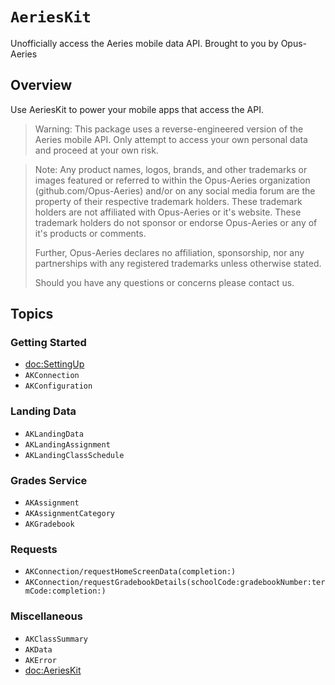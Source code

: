 # ``AeriesKit``

Unofficially access the Aeries mobile data API. Brought to you by Opus-Aeries

## Overview

Use AeriesKit to power your mobile apps that access the API.

> Warning: This package uses a reverse-engineered version of the Aeries mobile API. Only attempt to access your own personal data and proceed at your own risk.

> Note: Any product names, logos, brands, and other trademarks or images featured or referred to within the Opus-Aeries organization (github.com/Opus-Aeries) and/or on any social media forum are the property of their respective trademark holders. These trademark holders are not affiliated with Opus-Aeries or it's website. These trademark holders do not sponsor or endorse Opus-Aeries or any of it's products or comments. 
>
>Further, Opus-Aeries declares no affiliation, sponsorship, nor any partnerships with any registered trademarks unless otherwise stated. 
>
>Should you have any questions or concerns please contact us.

## Topics

### Getting Started
- <doc:SettingUp>
- ``AKConnection``
- ``AKConfiguration``

### Landing Data

- ``AKLandingData``
- ``AKLandingAssignment``
- ``AKLandingClassSchedule``

### Grades Service
- ``AKAssignment``
- ``AKAssignmentCategory``
- ``AKGradebook``

### Requests
- ``AKConnection/requestHomeScreenData(completion:)``
- ``AKConnection/requestGradebookDetails(schoolCode:gradebookNumber:termCode:completion:)``

### Miscellaneous
- ``AKClassSummary``
- ``AKData``
- ``AKError``
- <doc:AeriesKit>
